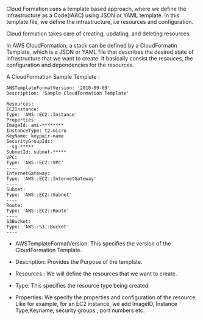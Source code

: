 
Cloud Formation uses a template based approach, where we define the infrastructure as a Code(IAAC) using JSON or YAML template. In this template file, we define the infrastructure, i.e resources and configuration. 

Cloud formation takes care of creating, updating, and deleting resources. 

In AWS CloudFormation, a stack can be defined by a CloudFormatin Template, which is a JSON or YAML file that describes the desired state of infrastructure that we want to create. It basically consist the resouces, the configuration and dependencies for the resources. 

A CloudFormation Sample Template : 

```
AWSTemplateFormatVersion: '2010-09-09'  
Description: 'Sample CloudFormation Template'  
  
Resources:  
EC2Instance:  
Type: 'AWS::EC2::Instance'  
Properties:  
ImageId: ami-********  
InstanceType: t2.micro  
KeyName: keypair-name  
SecurityGroupIds:  
- sg-*****  
SubnetId: subnet-*****  
VPC:  
Type: 'AWS::EC2::VPC'  
----  
InternetGateway:  
Type: 'AWS::EC2::InternetGateway'  
----  
Subnet:  
Type: 'AWS::EC2::Subnet'  
----  
Route:  
Type: 'AWS::EC2::Route'  
----  
S3Bucket:  
Type: 'AWS::S3::Bucket'  
----
```


* AWSTemplateFormatVersion: This specifies the version of the CloudFormation Template. 

* Description: Provides the Purpose of the template. 

* Resources : We will define the resources that we want to create.

* Type: This specifies the resource type being created. 

* Properties: We specify the properties and configuration of the resource. Like for example, for an EC2 instance, we add ImageID, Instance Type,Keyname, security groups , port numbers etc. 
